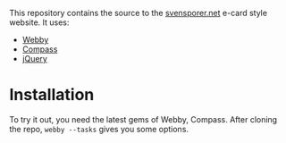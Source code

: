 This repository contains the source to the [svensporer.net](http://svensporer.net) e-card style website. It uses:

* [Webby](http://webby.rubyforge.org/)
* [Compass](http://compass-style.org/)
* [jQuery](http://jquery.com/)


# Installation

To try it out, you need the latest gems of Webby, Compass. After cloning the repo, `webby --tasks` gives you some options.
